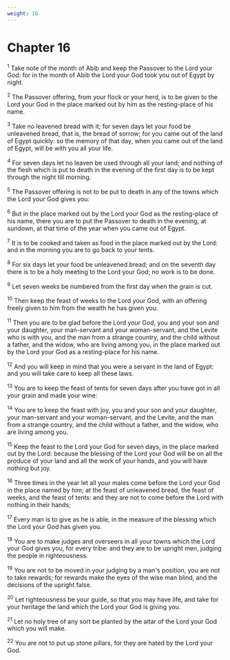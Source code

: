 ```yaml
---
weight: 16
---
```


# Chapter 16

<sup>1</sup> Take note of the month of Abib and keep the Passover to the Lord your God: for in the month of Abib the Lord your God took you out of Egypt by night. 

<sup>2</sup> The Passover offering, from your flock or your herd, is to be given to the Lord your God in the place marked out by him as the resting-place of his name. 

<sup>3</sup> Take no leavened bread with it; for seven days let your food be unleavened bread, that is, the bread of sorrow; for you came out of the land of Egypt quickly: so the memory of that day, when you came out of the land of Egypt, will be with you all your life. 

<sup>4</sup> For seven days let no leaven be used through all your land; and nothing of the flesh which is put to death in the evening of the first day is to be kept through the night till morning. 

<sup>5</sup> The Passover offering is not to be put to death in any of the towns which the Lord your God gives you: 

<sup>6</sup> But in the place marked out by the Lord your God as the resting-place of his name, there you are to put the Passover to death in the evening, at sundown, at that time of the year when you came out of Egypt. 

<sup>7</sup> It is to be cooked and taken as food in the place marked out by the Lord: and in the morning you are to go back to your tents. 

<sup>8</sup> For six days let your food be unleavened bread; and on the seventh day there is to be a holy meeting to the Lord your God; no work is to be done. 

<sup>9</sup> Let seven weeks be numbered from the first day when the grain is cut. 

<sup>10</sup> Then keep the feast of weeks to the Lord your God, with an offering freely given to him from the wealth he has given you: 

<sup>11</sup> Then you are to be glad before the Lord your God, you and your son and your daughter, your man-servant and your woman-servant, and the Levite who is with you, and the man from a strange country, and the child without a father, and the widow, who are living among you, in the place marked out by the Lord your God as a resting-place for his name. 

<sup>12</sup> And you will keep in mind that you were a servant in the land of Egypt: and you will take care to keep all these laws. 

<sup>13</sup> You are to keep the feast of tents for seven days after you have got in all your grain and made your wine: 

<sup>14</sup> You are to keep the feast with joy, you and your son and your daughter, your man-servant and your woman-servant, and the Levite, and the man from a strange country, and the child without a father, and the widow, who are living among you. 

<sup>15</sup> Keep the feast to the Lord your God for seven days, in the place marked out by the Lord: because the blessing of the Lord your God will be on all the produce of your land and all the work of your hands, and you will have nothing but joy. 

<sup>16</sup> Three times in the year let all your males come before the Lord your God in the place named by him; at the feast of unleavened bread, the feast of weeks, and the feast of tents: and they are not to come before the Lord with nothing in their hands; 

<sup>17</sup> Every man is to give as he is able, in the measure of the blessing which the Lord your God has given you. 

<sup>18</sup> You are to make judges and overseers in all your towns which the Lord your God gives you, for every tribe: and they are to be upright men, judging the people in righteousness. 

<sup>19</sup> You are not to be moved in your judging by a man's position, you are not to take rewards; for rewards make the eyes of the wise man blind, and the decisions of the upright false. 

<sup>20</sup> Let righteousness be your guide, so that you may have life, and take for your heritage the land which the Lord your God is giving you. 

<sup>21</sup> Let no holy tree of any sort be planted by the altar of the Lord your God which you will make. 

<sup>22</sup> You are not to put up stone pillars, for they are hated by the Lord your God. 


